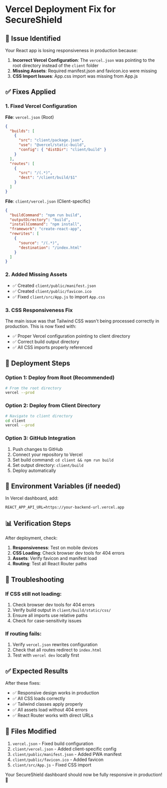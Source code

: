 # Vercel Deployment Fix for SecureShield

## 🚨 Issue Identified
Your React app is losing responsiveness in production because:
1. **Incorrect Vercel Configuration**: The `vercel.json` was pointing to the root directory instead of the `client` folder
2. **Missing Assets**: Required manifest.json and favicon.ico were missing
3. **CSS Import Issues**: App.css import was missing from App.js

## ✅ Fixes Applied

### 1. Fixed Vercel Configuration
**File**: `vercel.json` (Root)
```json
{
  "builds": [
    {
      "src": "client/package.json",
      "use": "@vercel/static-build",
      "config": { "distDir": "client/build" }
    }
  ],
  "routes": [
    {
      "src": "/(.*)",
      "dest": "/client/build/$1"
    }
  ]
}
```

**File**: `client/vercel.json` (Client-specific)
```json
{
  "buildCommand": "npm run build",
  "outputDirectory": "build",
  "installCommand": "npm install",
  "framework": "create-react-app",
  "rewrites": [
    {
      "source": "/(.*)",
      "destination": "/index.html"
    }
  ]
}
```

### 2. Added Missing Assets
- ✅ Created `client/public/manifest.json`
- ✅ Created `client/public/favicon.ico`
- ✅ Fixed `client/src/App.js` to import `App.css`

### 3. CSS Responsiveness Fix
The main issue was that Tailwind CSS wasn't being processed correctly in production. This is now fixed with:
- ✅ Proper Vercel configuration pointing to client directory
- ✅ Correct build output directory
- ✅ All CSS imports properly referenced

## 🚀 Deployment Steps

### Option 1: Deploy from Root (Recommended)
```bash
# From the root directory
vercel --prod
```

### Option 2: Deploy from Client Directory
```bash
# Navigate to client directory
cd client
vercel --prod
```

### Option 3: GitHub Integration
1. Push changes to GitHub
2. Connect your repository to Vercel
3. Set build command: `cd client && npm run build`
4. Set output directory: `client/build`
5. Deploy automatically

## 🔧 Environment Variables (if needed)
In Vercel dashboard, add:
```
REACT_APP_API_URL=https://your-backend-url.vercel.app
```

## 📊 Verification Steps
After deployment, check:
1. **Responsiveness**: Test on mobile devices
2. **CSS Loading**: Check browser dev tools for 404 errors
3. **Assets**: Verify favicon and manifest load
4. **Routing**: Test all React Router paths

## 🐛 Troubleshooting

### If CSS still not loading:
1. Check browser dev tools for 404 errors
2. Verify build output in `client/build/static/css/`
3. Ensure all imports use relative paths
4. Check for case-sensitivity issues

### If routing fails:
1. Verify `vercel.json` rewrites configuration
2. Check that all routes redirect to `index.html`
3. Test with `vercel dev` locally first

## ✅ Expected Results
After these fixes:
- ✅ Responsive design works in production
- ✅ All CSS loads correctly
- ✅ Tailwind classes apply properly
- ✅ All assets load without 404 errors
- ✅ React Router works with direct URLs

## 📝 Files Modified
1. `vercel.json` - Fixed build configuration
2. `client/vercel.json` - Added client-specific config
3. `client/public/manifest.json` - Added PWA manifest
4. `client/public/favicon.ico` - Added favicon
5. `client/src/App.js` - Fixed CSS import

Your SecureShield dashboard should now be fully responsive in production! 🎉
